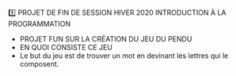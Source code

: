 :one: PROJET DE FIN DE SESSION HIVER 2020 INTRODUCTION À LA PROGRAMMATION
* PROJET FUN SUR LA CRÉATION DU JEU DU PENDU
* EN QUOI CONSISTE CE JEU
* Le but du jeu est de trouver un mot en devinant les lettres qui le composent.
